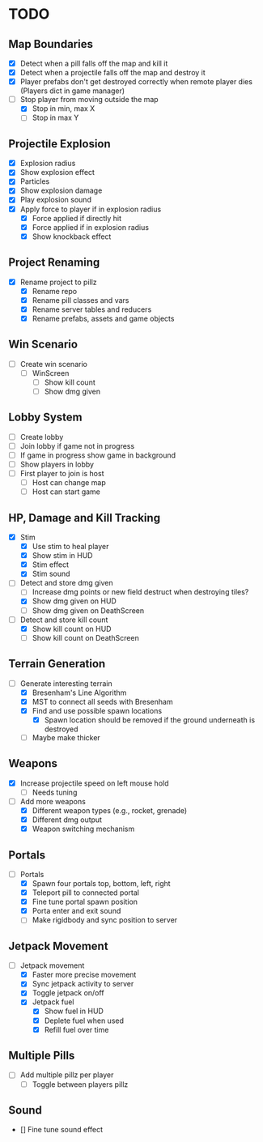 # TODO

## Map Boundaries
- [x] Detect when a pill falls off the map and kill it
- [x] Detect when a projectile falls off the map and destroy it
- [x] Player prefabs don't get destroyed correctly when remote player dies (Players dict in game manager)
- [ ] Stop player from moving outside the map
    - [x] Stop in min, max X
    - [ ] Stop in max Y

## Projectile Explosion
- [x] Explosion radius
- [x] Show explosion effect
- [x] Particles
- [x] Show explosion damage
- [x] Play explosion sound
- [x] Apply force to player if in explosion radius
    - [x] Force applied if directly hit
    - [x] Force applied if in explosion radius
    - [x] Show knockback effect

## Project Renaming
- [x] Rename project to pillz
    - [x] Rename repo
    - [x] Rename pill classes and vars
    - [x] Rename server tables and reducers
    - [x] Rename prefabs, assets and game objects

## Win Scenario
- [ ] Create win scenario
    - [ ] WinScreen
        - [ ] Show kill count
        - [ ] Show dmg given

## Lobby System
- [ ] Create lobby
- [ ] Join lobby if game not in progress
- [ ] If game in progress show game in background
- [ ] Show players in lobby
- [ ] First player to join is host
    - [ ] Host can change map
    - [ ] Host can start game

## HP, Damage and Kill Tracking
- [x] Stim
    - [x] Use stim to heal player
    - [x] Show stim in HUD
    - [x] Stim effect
    - [x] Stim sound
- [ ] Detect and store dmg given
    - [ ] Increase dmg points or new field destruct when destroying tiles?
    - [x] Show dmg given on HUD
    - [ ] Show dmg given on DeathScreen
- [ ] Detect and store kill count
    - [x] Show kill count on HUD
    - [ ] Show kill count on DeathScreen

## Terrain Generation
- [ ] Generate interesting terrain
    - [x] Bresenham's Line Algorithm
    - [x] MST to connect all seeds with Bresenham
    - [x] Find and use possible spawn locations
        - [x] Spawn location should be removed if the ground underneath is destroyed
    - [ ] Maybe make thicker

## Weapons
- [x] Increase projectile speed on left mouse hold
    - [ ] Needs tuning
- [ ] Add more weapons
    - [x] Different weapon types (e\.g\., rocket, grenade)
    - [x] Different dmg output
    - [x] Weapon switching mechanism

## Portals
- [ ] Portals
    - [x] Spawn four portals top, bottom, left, right
    - [x] Teleport pill to connected portal
    - [x] Fine tune portal spawn position
    - [x] Porta enter and exit sound
    - [ ] Make rigidbody and sync position to server

## Jetpack Movement
- [ ] Jetpack movement
    - [x] Faster more precise movement
    - [x] Sync jetpack activity to server
    - [x] Toggle jetpack on/off
    - [x] Jetpack fuel
        - [x] Show fuel in HUD
        - [x] Deplete fuel when used
        - [x] Refill fuel over time

## Multiple Pills
- [ ] Add multiple pillz per player
    - [ ] Toggle between players pillz

## Sound
- [] Fine tune sound effect